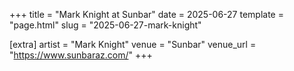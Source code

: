 +++
title = "Mark Knight at Sunbar"
date = 2025-06-27
template = "page.html"
slug = "2025-06-27-mark-knight"

[extra]
artist = "Mark Knight"
venue = "Sunbar"
venue_url = "https://www.sunbaraz.com/"
+++

